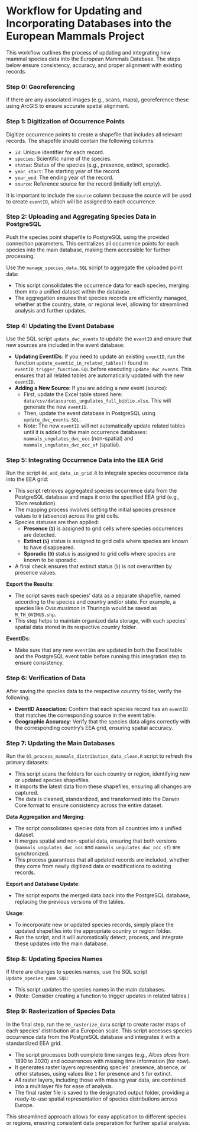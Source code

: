 
# Workflow for Updating and Incorporating Databases into the European Mammals Project

This workflow outlines the process of updating and integrating new mammal species data into the European Mammals Database. The steps below ensure consistency, accuracy, and proper alignment with existing records.

### Step 0: Georeferencing

If there are any associated images (e.g., scans, maps), georeference these using ArcGIS to ensure accurate spatial alignment.

### Step 1: Digitization of Occurrence Points

Digitize occurrence points to create a shapefile that includes all relevant records. The shapefile should contain the following columns:
- `id`: Unique identifier for each record.
- `species`: Scientific name of the species.
- `status`: Status of the species (e.g., presence, extinct, sporadic).
- `year_start`: The starting year of the record.
- `year_end`: The ending year of the record.
- `source`: Reference source for the record (initially left empty).

It is important to include the `source` column because the source will be used to create `eventID`, which will be assigned to each occurrence.

### Step 2: Uploading and Aggregating Species Data in PostgreSQL

Push the species point shapefile to PostgreSQL using the provided connection parameters. This centralizes all occurrence points for each species into the main database, making them accessible for further processing.

Use the `manage_species_data.SQL` script to aggregate the uploaded point data:
- This script consolidates the occurrence data for each species, merging them into a unified dataset within the database.
- The aggregation ensures that species records are efficiently managed, whether at the country, state, or regional level, allowing for streamlined analysis and further updates.

### Step 4: Updating the Event Database

Use the SQL script `update_dwc_events` to update the `eventID` and ensure that new sources are included in the event database:
- **Updating EventIDs**: If you need to update an existing `eventID`, run the function `update_eventid_in_related_tables()` found in `eventID_trigger_function.SQL` before executing `update_dwc_events`. This ensures that all related tables are automatically updated with the new `eventID`.
- **Adding a New Source**: If you are adding a new event (source):
  - First, update the Excel table stored here: `data/csv/datasources_ungulates_full_biblio.xlsx`. This will generate the new `eventID`.
  - Then, update the event database in PostgreSQL using `update_dwc_events.SQL`.
  - Note: The new `eventID` will not automatically update related tables until it is added to the main occurrence databases: `mammals_ungulates_dwc_occ` (non-spatial) and `mammals_ungulates_dwc_occ_sf` (spatial).

### Step 5: Integrating Occurrence Data into the EEA Grid

Run the script `04_add_data_in_grid.R` to integrate species occurrence data into the EEA grid:
- This script retrieves aggregated species occurrence data from the PostgreSQL database and maps it onto the specified EEA grid (e.g., 10km resolution).
- The mapping process involves setting the initial species presence values to `0` (absence) across the grid cells.
- Species statuses are then applied:
  - **Presence (`1`)** is assigned to grid cells where species occurrences are detected.
  - **Extinct (`5`)** status is assigned to grid cells where species are known to have disappeared.
  - **Sporadic (`9`)** status is assigned to grid cells where species are known to be sporadic.
- A final check ensures that extinct status (`5`) is not overwritten by presence values.

**Export the Results**:
- The script saves each species' data as a separate shapefile, named according to the species and country and/or state. For example, a species like *Ovis musimon* in Thuringia would be saved as `M_TH_OVIMUS.shp`.
- This step helps to maintain organized data storage, with each species’ spatial data stored in its respective country folder.

**EventIDs**:
- Make sure that any new `eventID`s are updated in both the Excel table and the PostgreSQL event table before running this integration step to ensure consistency.

### Step 6: Verification of Data

After saving the species data to the respective country folder, verify the following:
- **EventID Association**: Confirm that each species record has an `eventID` that matches the corresponding source in the event table.
- **Geographic Accuracy**: Verify that the species data aligns correctly with the corresponding country’s EEA grid, ensuring spatial accuracy.

### Step 7: Updating the Main Databases

Run the `05_process_mammals_distribution_data_clean.R` script to refresh the primary datasets:
- This script scans the folders for each country or region, identifying new or updated species shapefiles.
- It imports the latest data from these shapefiles, ensuring all changes are captured.
- The data is cleaned, standardized, and transformed into the Darwin Core format to ensure consistency across the entire dataset.

**Data Aggregation and Merging**:
- The script consolidates species data from all countries into a unified dataset.
- It merges spatial and non-spatial data, ensuring that both versions (`mammals_ungulates_dwc_occ` and `mammals_ungulates_dwc_occ_sf`) are synchronized.
- This process guarantees that all updated records are included, whether they come from newly digitized data or modifications to existing records.

**Export and Database Update**:
- The script exports the merged data back into the PostgreSQL database, replacing the previous versions of the tables.

**Usage**:
- To incorporate new or updated species records, simply place the updated shapefiles into the appropriate country or region folder.
- Run the script, and it will automatically detect, process, and integrate these updates into the main database.

### Step 8: Updating Species Names

If there are changes to species names, use the SQL script `Update_species_name.SQL`:
- This script updates the species names in the main databases.
- (Note: Consider creating a function to trigger updates in related tables.)

### Step 9: Rasterization of Species Data

In the final step, run the `06_rasterize_data` script to create raster maps of each species' distribution at a European scale. This script accesses species occurrence data from the PostgreSQL database and integrates it with a standardized EEA grid.

- The script processes both complete time ranges (e.g., *Alces alces* from 1890 to 2020) and occurrences with missing time information (for now).
- It generates raster layers representing species' presence, absence, or other statuses, using values like `1` for presence and `5` for extinct.
- All raster layers, including those with missing year data, are combined into a multilayer file for ease of analysis.
- The final raster file is saved to the designated output folder, providing a ready-to-use spatial representation of species distributions across Europe.

This streamlined approach allows for easy application to different species or regions, ensuring consistent data preparation for further spatial analysis.
